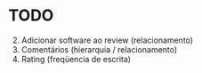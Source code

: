 TODO
====

2. Adicionar software ao review (relacionamento)
3. Comentários (hierarquia / relacionamento)
4. Rating (freqüencia de escrita)